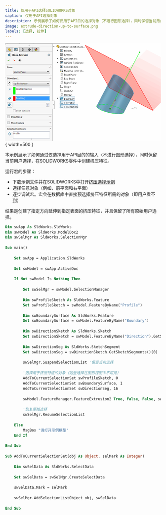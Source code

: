 ```yaml
---
title: 仅用于API选择SOLIDWORKS对象
caption: 仅用于API选择对象
description: 示例展示了如何仅用于API目的选择对象（不进行图形选择），同时保留当前用户选择。
image: extrude-direction-up-to-surface.png
labels: [选择, 拉伸]
---
```

![沿着线方向将挤压的草图弧线延伸到平面表面](extrude-direction-up-to-surface.png){ width=500 }

本示例展示了如何通过仅选择用于API目的的输入（不进行图形选择），同时保留当前用户选择，在SOLIDWORKS零件中创建挤压特征。

运行宏的步骤：

* 下载示例文件并在SOLIDWORKS中打开[挤压选择示例](extrude-selection-example.SLDPRT)
* 选择任意对象（例如，前平面和右平面）
* 逐步调试宏。宏会在数据库中直接预选择挤压特征所需的对象（即用户看不到）

结果是创建了指定方向延伸到指定表面的挤压特征，并且保留了所有原始用户选择。

~~~ vb
Dim swApp As SldWorks.SldWorks
Dim swModel As SldWorks.ModelDoc2
Dim swSelMgr As SldWorks.SelectionMgr

Sub main()

    Set swApp = Application.SldWorks

    Set swModel = swApp.ActiveDoc
    
    If Not swModel Is Nothing Then
            
        Set swSelMgr = swModel.SelectionManager
        
        Dim swProfileSketch As SldWorks.Feature
        Set swProfileSketch = swModel.FeatureByName("Profile")
        
        Dim swBoundarySurface As SldWorks.Feature
        Set swBoundarySurface = swModel.FeatureByName("Boundary")
        
        Dim swDirectionSketch As SldWorks.Sketch
        Set swDirectionSketch = swModel.FeatureByName("Direction").GetSpecificFeature
        
        Dim swDirectionSeg As SldWorks.SketchSegment
        Set swDirectionSeg = swDirectionSketch.GetSketchSegments()(0)
        
        swSelMgr.SuspendSelectionList '保留当前选择
        
        '选择用于挤压特征的对象（这些选择在图形视图中不可见）
        AddToCurrentSelectionSet swProfileSketch, 0
        AddToCurrentSelectionSet swBoundarySurface, 1
        AddToCurrentSelectionSet swDirectionSeg, 16
        
        swModel.FeatureManager.FeatureExtrusion2 True, False, False, swEndConditions_e.swEndCondUpToSurface, 0, 0, 0, False, False, False, False, 0, 0, False, False, False, False, True, True, True, 0, 0, False

        '恢复原始选择
        swSelMgr.ResumeSelectionList
        
    Else
        MsgBox "请打开示例模型"
    End If

End Sub

Sub AddToCurrentSelectionSet(obj As Object, selMark As Integer)
    
    Dim swSelData As SldWorks.SelectData
    
    Set swSelData = swSelMgr.CreateSelectData
    
    swSelData.Mark = selMark
    
    swSelMgr.AddSelectionListObject obj, swSelData
    
End Sub
~~~